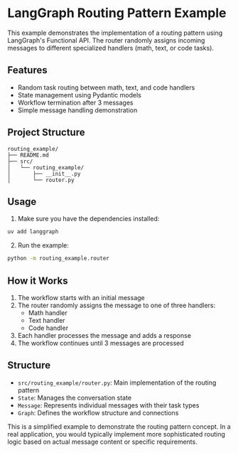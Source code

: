# LangGraph Routing Pattern Example

This example demonstrates the implementation of a routing pattern using LangGraph's Functional API. The router randomly assigns incoming messages to different specialized handlers (math, text, or code tasks).

## Features

- Random task routing between math, text, and code handlers
- State management using Pydantic models
- Workflow termination after 3 messages
- Simple message handling demonstration

## Project Structure

```
routing_example/
├── README.md
├── src/
│   └── routing_example/
│       ├── __init__.py
│       └── router.py
```

## Usage

1. Make sure you have the dependencies installed:
```bash
uv add langgraph
```

2. Run the example:
```bash
python -m routing_example.router
```

## How it Works

1. The workflow starts with an initial message
2. The router randomly assigns the message to one of three handlers:
   - Math handler
   - Text handler
   - Code handler
3. Each handler processes the message and adds a response
4. The workflow continues until 3 messages are processed

## Structure

- `src/routing_example/router.py`: Main implementation of the routing pattern
- `State`: Manages the conversation state
- `Message`: Represents individual messages with their task types
- `Graph`: Defines the workflow structure and connections

This is a simplified example to demonstrate the routing pattern concept. In a real application, you would typically implement more sophisticated routing logic based on actual message content or specific requirements.
